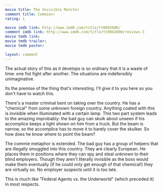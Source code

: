 ```yaml
---
movie title: The Invisible Monster
comment title: Commies!
rating: 1

movie imdb link: http://www.imdb.com/title/tt0042600/
comment imdb link: http://www.imdb.com/title/tt0042600/reviews-3
movie tmdb link: 
movie tmdb trailer: 
movie tmdb poster: 

layout: comment
---
```


The actual story of this as it develops is so ordinary that it is a waste of time: one fist fight after another. The situations are indefensibly unimaginative.

Its the premise of the thing that's interesting. I'll give it to you here so you don't have to watch this.

There's a master criminal bent on taking over the country. He has a "chemical" from some unknown foreign country. Anything coated with this is invisible when illuminated with a certain lamp. This two part system leads to the amazing improbably: the bad guy can skulk about unseen if his accomplice keeps a light shown on him from a truck. But the beam is narrow, so the accomplice has to move it to barely cover the skulker. So how does he know where to point the beam?

The commie metaphor is extended. The bad guy has a group of helpers that are illegally smuggled into this country. They are clearly European. He places them in positions where they can spy and steal unknown to their blind employers. Though they aren't literally invisible as the boss would make them eventually (if he could only get enough of that chemical!) they are virtually so. No employer suspects until it is too late.

This is much like "Federal Agents vs. the Underworld" (which preceded it) in most respects.